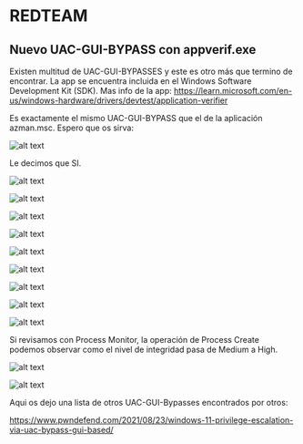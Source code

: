 
# REDTEAM
## Nuevo UAC-GUI-BYPASS con appverif.exe

Existen multitud de UAC-GUI-BYPASSES y este es otro más que termino de encontrar. La app se encuentra incluida en el Windows Software Development Kit (SDK). Mas info de la app: https://learn.microsoft.com/en-us/windows-hardware/drivers/devtest/application-verifier

Es exactamente el mismo UAC-GUI-BYPASS que el de la aplicación azman.msc. Espero que os sirva:




![alt text](img/img1.png)

Le decimos que SI.

![alt text](img/img2.png)

![alt text](img/img3.png)

![alt text](img/img4.png)

![alt text](img/img5.png)

![alt text](img/img6.png)

![alt text](img/img7.png)

![alt text](img/img8.png)

![alt text](img/img9.png)

![alt text](img/img10.png)

Si revisamos con Process Monitor, la operación de Process Create podemos observar como el nivel de integridad pasa de Medium a High.

![alt text](img/img11.png)

![alt text](img/img12.png)


Aqui os dejo una lista de otros UAC-GUI-Bypasses encontrados por otros:

https://www.pwndefend.com/2021/08/23/windows-11-privilege-escalation-via-uac-bypass-gui-based/

